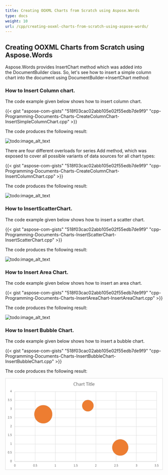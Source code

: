 ```yaml
---
title: Creating OOXML Charts from Scratch using Aspose.Words
type: docs
weight: 10
url: /cpp/creating-ooxml-charts-from-scratch-using-aspose-words/
---
```


## **Creating OOXML Charts from Scratch using Aspose.Words**
Aspose.Words provides InsertChart method which was added into the DocumentBuilder class. So, let's see how to insert a simple column chart into the document using DocumentBuilder->InsertChart method:
### **How to Insert Column chart.**
The code example given below shows how to insert column chart.

{{< gist "aspose-com-gists" "518f03cac02abb105e02f55edb7de9f9" "cpp-Programming-Documents-Charts-CreateColumnChart-InsertSimpleColumnChart.cpp" >}}

The code produces the following result:

![todo:image_alt_text](http://i.imgur.com/nWkr86s.png)

There are four different overloads for series Add method, which was exposed to cover all possible variants of data sources for all chart types:



{{< gist "aspose-com-gists" "518f03cac02abb105e02f55edb7de9f9" "cpp-Programming-Documents-Charts-CreateColumnChart-InsertColumnChart.cpp" >}}



The code produces the following result:

![todo:image_alt_text](http://i.imgur.com/U7ylb6t.png)


### **How to InsertScatterChart.**
The code example given below shows how to insert a scatter chart.

{{< gist "aspose-com-gists" "518f03cac02abb105e02f55edb7de9f9" "cpp-Programming-Documents-Charts-InsertScatterChart-InsertScatterChart.cpp" >}}

The code produces the following result:

![todo:image_alt_text](http://i.imgur.com/35LAqIe.png)


### **How to Insert Area Chart.**
The code example given below shows how to insert an area chart.

{{< gist "aspose-com-gists" "518f03cac02abb105e02f55edb7de9f9" "cpp-Programming-Documents-Charts-InsertAreaChart-InsertAreaChart.cpp" >}}

The code produces the following result:

![todo:image_alt_text](http://i.imgur.com/wUxVamC.png)


### **How to Insert Bubble Chart.**
The code example given below shows how to insert a bubble chart.

{{< gist "aspose-com-gists" "518f03cac02abb105e02f55edb7de9f9" "cpp-Programming-Documents-Charts-InsertBubbleChart-InsertBubbleChart.cpp" >}}

The code produces the following result:

![todo:image_alt_text](creating-ooxml-charts-from-scratch-using-aspose-words_1.png)




